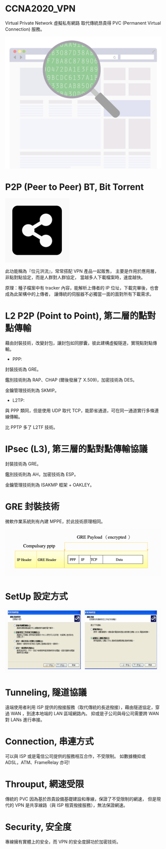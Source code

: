 # CCNA2020_VPN
Virtual Private Network 虛擬私有網路
取代傳統昂貴得 PVC (Permanent Virtual Connection) 服務。

![vpn](https://raw.githubusercontent.com/QueenieCplusplus/CCNA2020_VPN/master/vpn.png)

# P2P (Peer to Peer) BT, Bit Torrent

![torrent](https://raw.githubusercontent.com/QueenieCplusplus/CCNA2020_VPN/master/share.png)

此功能稱為『位元洪流』，常常搭配 VPN 產品一起販售，
主要是作用於應用層，非點對點協定，而是人群對人群協定，
當越多人下載檔案時，速度越快。

原理：種子檔案中有 tracker 內容，能解析上傳者的 IP 位址，下載完畢後，也會成為此架構中的上傳者，
讓傳統的伺服器不必獨當一面的面對所有下載需求。


# L2 P2P (Point to Point), 第二層的點對點傳輸

藉由封裝技術，改變封包，讓封包如同膠囊，彼此建構虛擬隧道，實現點對點傳輸。

* PPP:

封裝技術為 GRE。

鑑別技術則為 RAP、CHAP (爾後發展了 X.509)，加密技術為 DES。

金鑰管理技術則為 SKMIP。


* L2TP:

與 PPP 類同，但是使用 UDP 取代 TCP，能節省通道，可在同一通道實行多條連線傳輸。

比 PPTP 多了 L2TF 技術。

# IPsec (L3), 第三層的點對點傳輸協議

封裝技術為 GRE。

鑑別技術則為 AH，加密技術為 ESP。

金鑰管理技術則為 ISAKMP 框架 + OAKLEY。


# GRE 封裝技術

微軟作業系統則有內建 MPPE，於此技術原理相同。

![gre](https://raw.githubusercontent.com/QueenieCplusplus/CCNA2020_VPN/master/GRE%20Frame.png)


# SetUp 設定方式

![setup](https://raw.githubusercontent.com/QueenieCplusplus/CCNA2020_VPN/master/GUI%20setup.png)


# Tunneling, 隧道協議

遠端使用者利用 ISP 提供的撥接服務（取代傳統的長途撥接），藉由隧道協定，穿過 WAN ，到達本地端的 LAN 區域網路內。
抑或是子公司與母公司需要跨 WAN 對 LANs 進行串接。

# Connection, 串連方式

可以與 ISP 或是電信公司提供的服務相互合作，不受限制。
如數據機抑或 ADSL，ATM、FrameRelay 亦可! 

# Throuput, 網速受限

傳統的 PVC 因為基於昂貴設備基礎建設和專線，保證了不受限制的網速，
但是現代的 VPN 是共享線路（與 ISP 租賃撥接服務），無法保證網速。

# Security, 安全度

專線擁有實體上的安全，而 VPN 的安全度歸功於加密技術。





